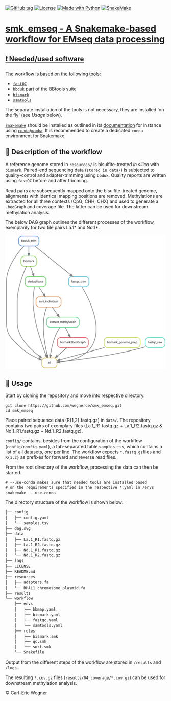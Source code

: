
<a href="https://github.com/wegnerce/smk_emseq/releases/"><img src="https://img.shields.io/github/tag/wegnerce/smk_rnaseq?include_prereleases=&sort=semver&color=blue" alt="GitHub tag"></a>  <a href="#license"><img src="https://img.shields.io/badge/License-GPL3-blue" alt="License"></a> <a href="https://python.org" title="Go to Python homepage"><img src="https://img.shields.io/badge/Python-%3E=3.6-blue?logo=python&logoColor=white" alt="Made with Python"></a> <a href="https://snakemake.github.io"><img src="https://img.shields.io/badge/snakemake-≥6.1.0-brightgreen.svg" alt="SnakeMake">
# smk_emseq - A Snakemake-based workflow for EMseq data processing

## :exclamation: Needed/used software
The workflow is based on the following tools: 
- [`fastQC`](https://www.bioinformatics.babraham.ac.uk/projects/fastqc/)
- [`bbduk`](https://jgi.doe.gov/data-and-tools/software-tools/bbtools/)  part of the BBtools suite
- [`bismark`](https://github.com/FelixKrueger/Bismark) 
- [`samtools`](http://www.htslib.org/)

The separate installation of the tools is not necessary, they are installed 'on the fly' (see _Usage_ below).

[`Snakemake`](https://snakemake.github.io/) should be installed as outlined in its [documentation](https://snakemake.readthedocs.io/en/stable/getting_started/installation.html) for instance using [`conda`](https://docs.conda.io/en/latest/miniconda.html)/[`mamba`](https://github.com/conda-forge/miniforge#mambaforge). It is recommended to create a dedicated `conda` environment for Snakemake.

## :blue_book: Description of the workflow
A reference genome stored in `resources/` is bisulfite-treated _in silico_ with `bismark`. Paired-end sequencing data (`stored in data/`) is subjected to quality-control and adapter-trimming using `bbduk`. Quality reports are written using `fastQC` before and after trimming. 

Read pairs are subsequently mapped onto the bisulfite-treated genome, alignments with identical mapping positions are removed. Methylations are extracted for all three contexts (CpG, CHH, CHX) and used to generate a `.bedGraph` and coverage file. The latter can be used for downstream methylation analysis.

The below DAG graph outlines the different processes of the workflow, exemplarily for two file pairs La.1* and Nd.1*.

![DAG of smk_emseq.](dag.svg)

## :hammer: Usage
Start by cloning the repository and move into respective directory.
```
git clone https://github.com/wegnerce/smk_emseq.git
cd smk_emseq
```
Place paired sequence data (R{1,2}.fastq.gz) in `data/`. The repository contains two pairs of exemplary files (La.1_R1.fastq.gz + La.1_R2.fastq.gz & Nd.1_R1.fastq.gz + Nd.1_R2.fastq.gz).

`config/` contains, besides from the configuration of the workflow (`config/config.yaml`), a tab-separated table `samples.tsv`, which contains a list of all datasets, one per line. The workflow expects `*.fastq.gz`files and `R{1,2}` as prefixes for forward and reverse read files.

From the root directory of the workflow, processing the data can then be started.
```
# --use-conda makes sure that needed tools are installed based
# on the requirements specified in the respective *.yaml in /envs
snakemake  --use-conda
```
The directory structure of the workflow is shown below:
```bash
├── config
│   ├── config.yaml
│   └── samples.tsv
├── dag.svg
├── data
│   ├── La.1_R1.fastq.gz
│   ├── La.1_R2.fastq.gz
│   ├── Nd.1_R1.fastq.gz
│   └── Nd.1_R2.fastq.gz
├── logs
├── LICENSE
├── README.md
├── resources
│   ├── adapters.fa
│   └── RHAL1_chromosome_plasmid.fa
├── results
└── workflow
    ├── envs
    │   ├── bbmap.yaml
    │   ├── bismark.yaml
    │   ├── fastqc.yaml
    │   └── samtools.yaml
    ├── rules
    │   ├── bismark.smk
    │   ├── qc.smk
    │   └── sort.smk
    └── Snakefile
```
Output from the different steps of the workflow are stored in `/results` and `/logs`. 

The resulting `*.cov.gz` files (`results/04_coverage/*.cov.gz`) can be used for downstream methylation analysis.

:copyright: Carl-Eric Wegner

